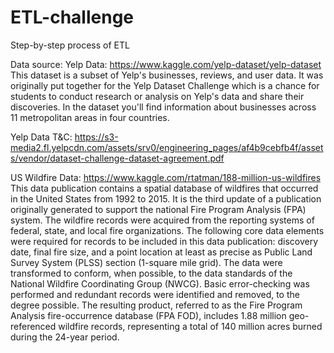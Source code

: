 # ETL-challenge
Step-by-step process of ETL

Data source: 
Yelp Data: https://www.kaggle.com/yelp-dataset/yelp-dataset
This dataset is a subset of Yelp's businesses, reviews, and user data. It was originally put together for the Yelp Dataset Challenge which is a chance for students to conduct research or analysis on Yelp's data and share their discoveries. In the dataset you'll find information about businesses across 11 metropolitan areas in four countries.

Yelp Data T&C: https://s3-media2.fl.yelpcdn.com/assets/srv0/engineering_pages/af4b9cebfb4f/assets/vendor/dataset-challenge-dataset-agreement.pdf

US Wildfire Data: https://www.kaggle.com/rtatman/188-million-us-wildfires
This data publication contains a spatial database of wildfires that occurred in the United States from 1992 to 2015. It is the third update of a publication originally generated to support the national Fire Program Analysis (FPA) system. The wildfire records were acquired from the reporting systems of federal, state, and local fire organizations. The following core data elements were required for records to be included in this data publication: discovery date, final fire size, and a point location at least as precise as Public Land Survey System (PLSS) section (1-square mile grid). The data were transformed to conform, when possible, to the data standards of the National Wildfire Coordinating Group (NWCG). Basic error-checking was performed and redundant records were identified and removed, to the degree possible. The resulting product, referred to as the Fire Program Analysis fire-occurrence database (FPA FOD), includes 1.88 million geo-referenced wildfire records, representing a total of 140 million acres burned during the 24-year period.
